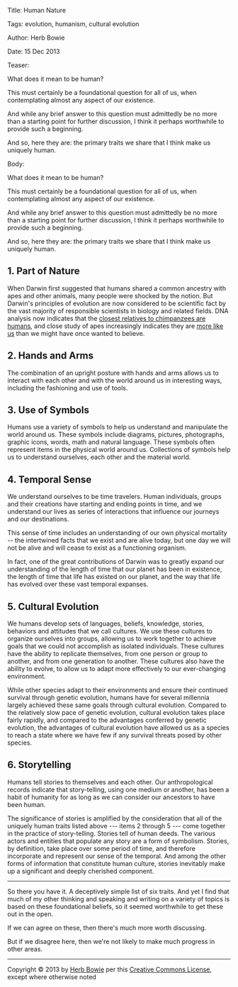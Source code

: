 Title: Human Nature

Tags: evolution, humanism, cultural evolution

Author: Herb Bowie

Date: 15 Dec 2013

Teaser:

What does it mean to be human?

This must certainly be a foundational question for all of us, when  contemplating almost any aspect of our existence. 

And while any brief answer to this question must admittedly be no more than a starting point for further discussion, I think it perhaps worthwhile to provide such a beginning. 

And so, here they are: the primary traits we share that I think make us uniquely human. 

Body:

What does it mean to be human?

This must certainly be a foundational question for all of us, when  contemplating almost any aspect of our existence. 

And while any brief answer to this question must admittedly be no more than a starting point for further discussion, I think it perhaps worthwhile to provide such a beginning. 

And so, here they are: the primary traits we share that I think make us uniquely human. 

## 1. Part of Nature

When Darwin first suggested that humans shared a common ancestry with apes and other animals, many people were shocked by the notion. But Darwin's principles of evolution are now considered to be scientific fact by the vast majority of responsible scientists in biology and related fields. DNA analysis now indicates that the [closest relatives to chimpanzees are humans][1], and close study of apes increasingly indicates they are [more like us][2] than we might have once wanted to believe.

## 2. Hands and Arms

The combination of an upright posture with hands and arms allows us to interact with each other and with the world around us in interesting ways, including the fashioning and use of tools. 

## 3. Use of Symbols

Humans use a variety of symbols to help us understand and manipulate the world around us. These symbols include diagrams, pictures, photographs, graphic icons, words, math and natural language. These symbols often represent items in the physical world around us. Collections of symbols help us to understand ourselves, each other and the material world.

## 4. Temporal Sense 

We understand ourselves to be time travelers. Human individuals, groups and their creations have starting and ending points in time, and we understand our lives as series of interactions that influence our journeys and our destinations. 

This sense of time includes an understanding of our own physical mortality -- the intertwined facts that we exist and are alive today, but one day we will not be alive and will cease to exist as a functioning organism. 

In fact, one of the great contributions of Darwin was to greatly expand our understanding of the length of time that our planet has been in existence, the length of time that life has existed on our planet, and the way that life has evolved over these vast temporal expanses. 

## 5. Cultural Evolution

We humans develop sets of languages, beliefs, knowledge, stories, behaviors and attitudes that we call cultures. We use these cultures to organize ourselves into groups, allowing us to work together to achieve goals that we could not accomplish as isolated individuals. These cultures have the ability to replicate themselves, from one person or group to another, and from one generation to another. These cultures also have the ability to evolve, to allow us to adapt more effectively to our ever-changing environment. 

While other species adapt to their environments and ensure their continued survival through genetic evolution, humans have for several millennia largely achieved these same goals through cultural evolution. Compared to the relatively slow pace of genetic evolution, cultural evolution takes place fairly rapidly, and compared to the advantages conferred by genetic evolution, the advantages of cultural evolution have allowed us as a species to reach a state where we have few if any survival threats posed by other species. 

## 6. Storytelling

Humans tell stories to themselves and each other. Our anthropological records indicate that story-telling, using one medium or another, has been a habit of humanity for as long as we can consider our ancestors to have been human. 

The significance of stories is amplified by the consideration that all of the uniquely human traits listed above --- items 2 through 5 --- come together in the practice of story-telling. Stories tell of human deeds. The various actors and entities that populate any story are a form of symbolism. Stories, by definition, take place over some period of time, and therefore incorporate and represent our sense of the temporal. And among the other forms of information that constitute human culture, stories inevitably make up a significant and deeply cherished component. 

----

So there you have it. A deceptively simple list of six traits. And yet I find that much of my other thinking and speaking and writing on a variety of topics is based on these foundational beliefs, so it seemed worthwhile to get these out in the open. 

If we can agree on these, then there's much more worth discussing. 

But if we disagree here, then we're not likely to make much progress in other areas.  

----

Copyright &copy; 2013 by [Herb Bowie](http://www.herbbowie.com) per this [Creative Commons License](http://creativecommons.org/licenses/by-nc-nd/3.0/), except where otherwise noted

[1]: chimps-and-humans

[2]: apes-and-humans